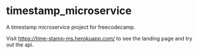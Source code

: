# timestamp_microservice
A timestamp microservice project for freecodecamp.

Visit https://time-stamp-ms.herokuapp.com/ to see the landing page and try out the api.

